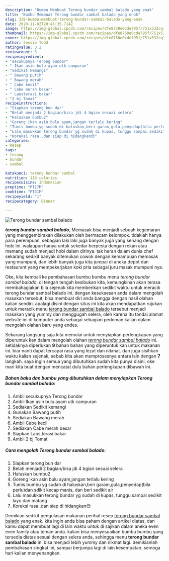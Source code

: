 ```yaml
---
description: "Bumbu Membuat Terong bundar sambal balado yang enak"
title: "Bumbu Membuat Terong bundar sambal balado yang enak"
slug: 338-bumbu-membuat-terong-bundar-sambal-balado-yang-enak
date: 2020-11-02T20:45:35.714Z
image: https://img-global.cpcdn.com/recipes/dfe8750e0cde795f/751x532cq70/terong-bundar-sambal-balado-foto-resep-utama.jpg
thumbnail: https://img-global.cpcdn.com/recipes/dfe8750e0cde795f/751x532cq70/terong-bundar-sambal-balado-foto-resep-utama.jpg
cover: https://img-global.cpcdn.com/recipes/dfe8750e0cde795f/751x532cq70/terong-bundar-sambal-balado-foto-resep-utama.jpg
author: Jessie Todd
ratingvalue: 3.2
reviewcount: 6
recipeingredient:
- "secukupnya Terong bundar"
- " Ikan asin bulu ayam utk campuran"
- "Sedikit kemangi"
- " Bawang putih"
- " Bawang merah"
- " Cabe kecil"
- " Cabe merah besar"
- " Laosterasi bakar"
- "2 bj Tomat"
recipeinstructions:
- "Siapkan terong bun dar"
- "Belah menjadi 2 bagian/bisa jdi 4 bgian sesuai selera"
- "Haluskan bumbu2"
- "Goreng ikan asin bulu ayam,jangan terlalu kering"
- "Tumis bumbu yg sudah di haluskan,beri garam,gula,penyedap(bila perlu)dan sdikit kecap manis, dan beri sedikit air"
- "Lalu masukkan terong bundar yg sudah di kupas, tunggu sampai sedikit layu dan matang"
- "Koreksi rasa..dan siap di hidangkan😊"
categories:
- Resep
tags:
- terong
- bundar
- sambal

katakunci: terong bundar sambal 
nutrition: 118 calories
recipecuisine: Indonesian
preptime: "PT17M"
cooktime: "PT31M"
recipeyield: "1"
recipecategory: Dinner

---
```



![Terong bundar sambal balado](https://img-global.cpcdn.com/recipes/dfe8750e0cde795f/751x532cq70/terong-bundar-sambal-balado-foto-resep-utama.jpg)

<b><i>terong bundar sambal balado</i></b>, Memasak bisa menjadi sebuah kegemaran yang menggembirakan dilakukan oleh bermacam kelompok. tidaklah hanya para perempuan, sebagian laki laki juga banyak juga yang senang dengan hobi ini. walaupun hanya untuk sekedar berpesta dengan rekan atau memang sudah menjadi hobi dalam dirinya. tak heran dalam dunia chef sekarang sedikit banyak ditemukan cowok dengan kemampuan memasak yang mumpuni, dan lebih banyak juga kita jumpai di aneka depot dan restaurant yang mempekerjakan koki pria sebagai juru masak mumpuni nya.

Oke, kita kembali ke pembahasan bumbu bumbu menu <i>terong bundar sambal balado</i>. di tengah tengah kesibukan kita, kemungkinan akan terasa membahagiakan bila sejenak kita memberikan sedikit waktu untuk meracik terong bundar sambal balado ini. dengan kesuksesan anda dalam mengolah masakan tersebut, bisa membuat diri anda bangga dengan hasil olahan kalian sendiri. apalagi disini dengan situs ini kita akan mendapatkan rujukan untuk meracik menu <u>terong bundar sambal balado</u> tersebut menjadi masakan yang yummy dan menggugah selera, oleh karena itu tandai alamat website ini di komputer anda sebagai sebagian pedoman kalian dalam mengolah olahan baru yang endes.




Sekarang langsung saja kita memulai untuk menyiapkan perlengkapan yang diperuntuk kan dalam mengolah olahan <u><i>terong bundar sambal balado</i></u> ini. setidaknya diperlukan <b>9</b> bahan bahan yang diperuntuk kan untuk makanan ini. biar nanti dapat tercapai rasa yang lezat dan nikmat. dan juga sisihkan waktu kalian sejenak, sebab kita akan memprosesnya antara lain dengan <b>7</b> langkah. saya ingin semua yang dibutuhkan sudah kita punya disini, oke mari kita buat dengan mencatat dulu bahan perlengkapan dibawah ini.

<!--inarticleads1-->

##### Bahan baku dan bumbu yang dibutuhkan dalam menyiapkan Terong bundar sambal balado:

1. Ambil secukupnya Terong bundar
1. Ambil  Ikan asin bulu ayam utk campuran
1. Sediakan Sedikit kemangi
1. Gunakan  Bawang putih
1. Sediakan  Bawang merah
1. Ambil  Cabe kecil
1. Sediakan  Cabe merah besar
1. Siapkan  Laos,terasi bakar
1. Ambil 2 bj Tomat




<!--inarticleads2-->

##### Cara mengolah Terong bundar sambal balado:

1. Siapkan terong bun dar
1. Belah menjadi 2 bagian/bisa jdi 4 bgian sesuai selera
1. Haluskan bumbu2
1. Goreng ikan asin bulu ayam,jangan terlalu kering
1. Tumis bumbu yg sudah di haluskan,beri garam,gula,penyedap(bila perlu)dan sdikit kecap manis, dan beri sedikit air
1. Lalu masukkan terong bundar yg sudah di kupas, tunggu sampai sedikit layu dan matang
1. Koreksi rasa..dan siap di hidangkan😊




Demikian sedikit pengulasan makanan perihal resep <u>terong bundar sambal balado</u> yang enak. kita ingin anda bisa paham dengan artikel diatas, dan kamu dapat membuat lagi di lain waktu untuk di sajikan dalam aneka even even family atau teman anda. kalian bisa menyesuaikan bumbu bumbu yang tersedia diatas sesuai dengan selera anda, sehingga menu <b>terong bundar sambal balado</b> ini bisa menjadi lebih yummy dan nikmat lagi. demikianlah pembahasan singkat ini, sampai berjumpa lagi di lain kesempatan. semoga hari kalian menyenangkan.
